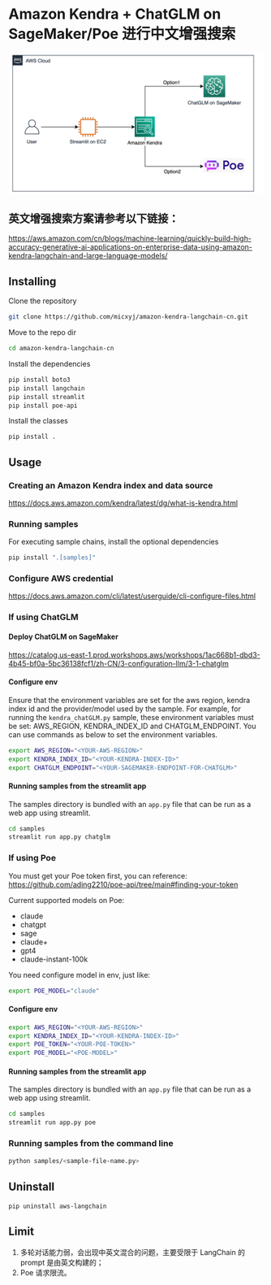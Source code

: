 # Amazon Kendra + ChatGLM on SageMaker/Poe 进行中文增强搜索

![architecture](./archi.png)

## 英文增强搜索方案请参考以下链接：
https://aws.amazon.com/cn/blogs/machine-learning/quickly-build-high-accuracy-generative-ai-applications-on-enterprise-data-using-amazon-kendra-langchain-and-large-language-models/

## Installing

Clone the repository
```bash
git clone https://github.com/micxyj/amazon-kendra-langchain-cn.git
```

Move to the repo dir
```bash
cd amazon-kendra-langchain-cn
```

Install the dependencies
```bash
pip install boto3
pip install langchain
pip install streamlit
pip install poe-api
```

Install the classes
```bash
pip install .
```

## Usage

### Creating an Amazon Kendra index and data source
https://docs.aws.amazon.com/kendra/latest/dg/what-is-kendra.html

### Running samples
For executing sample chains, install the optional dependencies
```bash
pip install ".[samples]"
```

### Configure AWS credential
https://docs.aws.amazon.com/cli/latest/userguide/cli-configure-files.html

### If using ChatGLM

#### Deploy ChatGLM on SageMaker
https://catalog.us-east-1.prod.workshops.aws/workshops/1ac668b1-dbd3-4b45-bf0a-5bc36138fcf1/zh-CN/3-configuration-llm/3-1-chatglm

#### Configure env
Ensure that the environment variables are set for the aws region, kendra index id and the provider/model used by the sample.
For example, for running the `kendra_chatGLM.py` sample, these environment variables must be set: AWS_REGION, KENDRA_INDEX_ID
and CHATGLM_ENDPOINT.
You can use commands as below to set the environment variables.
```bash
export AWS_REGION="<YOUR-AWS-REGION>"
export KENDRA_INDEX_ID="<YOUR-KENDRA-INDEX-ID>"
export CHATGLM_ENDPOINT="<YOUR-SAGEMAKER-ENDPOINT-FOR-CHATGLM>"
``` 

#### Running samples from the streamlit app
The samples directory is bundled with an `app.py` file that can be run as a web app using streamlit.
```bash
cd samples
streamlit run app.py chatglm
```

### If using Poe
You must get your Poe token first, you can reference: https://github.com/ading2210/poe-api/tree/main#finding-your-token

Current supported models on Poe: 
- claude
- chatgpt
- sage
- claude+
- gpt4
- claude-instant-100k

You need configure model in env, just like: 
```bash
export POE_MODEL="claude"
```

#### Configure env
```bash
export AWS_REGION="<YOUR-AWS-REGION>"
export KENDRA_INDEX_ID="<YOUR-KENDRA-INDEX-ID>"
export POE_TOKEN="<YOUR-POE-TOKEN>"
export POE_MODEL="<POE-MODEL>"
```

#### Running samples from the streamlit app
The samples directory is bundled with an `app.py` file that can be run as a web app using streamlit.
```bash
cd samples
streamlit run app.py poe
```

### Running samples from the command line
```bash
python samples/<sample-file-name.py>
```

## Uninstall
```bash
pip uninstall aws-langchain
```

## Limit
1. 多轮对话能力弱，会出现中英文混合的问题，主要受限于 LangChain 的 prompt 是由英文构建的；
2. Poe 请求限流。
